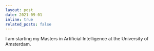 ```yaml
---
layout: post
date: 2021-09-01
inline: true
related_posts: false
---
```


I am starting my Masters in Artificial Intelligence at the University of Amsterdam.